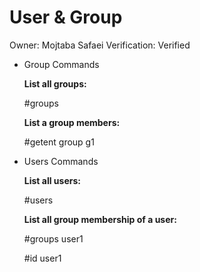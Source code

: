 # User & Group

Owner: Mojtaba Safaei
Verification: Verified

- Group Commands
    
    **List all groups:**
    
    #groups
    
    **List a group members:**
    
    #getent group g1
    

- Users Commands
    
    **List all users:**
    
    #users
    
    **List all group membership of a user:**
    
    #groups   user1
    
    #id   user1